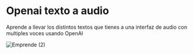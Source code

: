 # Openai texto a audio

Aprende a llevar los distintos textos que tienes a una interfaz de audio con multiples voces usando OpenAI

![Emprende (2)](https://github.com/alarcon7a/openai-text-to-speech/assets/33847175/dede236d-1303-4e73-bef6-93b3fb2f7fa1)
